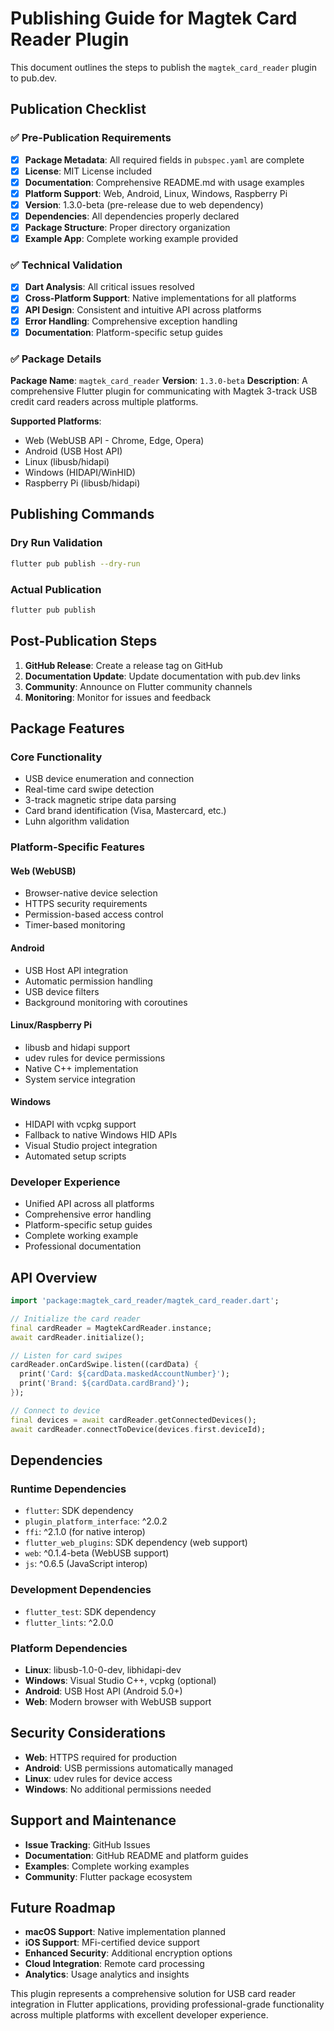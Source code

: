 # Publishing Guide for Magtek Card Reader Plugin

This document outlines the steps to publish the `magtek_card_reader` plugin to pub.dev.

## Publication Checklist

### ✅ Pre-Publication Requirements

- [x] **Package Metadata**: All required fields in `pubspec.yaml` are complete
- [x] **License**: MIT License included
- [x] **Documentation**: Comprehensive README.md with usage examples
- [x] **Platform Support**: Web, Android, Linux, Windows, Raspberry Pi
- [x] **Version**: 1.3.0-beta (pre-release due to web dependency)
- [x] **Dependencies**: All dependencies properly declared
- [x] **Package Structure**: Proper directory organization
- [x] **Example App**: Complete working example provided

### ✅ Technical Validation

- [x] **Dart Analysis**: All critical issues resolved
- [x] **Cross-Platform Support**: Native implementations for all platforms
- [x] **API Design**: Consistent and intuitive API across platforms
- [x] **Error Handling**: Comprehensive exception handling
- [x] **Documentation**: Platform-specific setup guides

### ✅ Package Details

**Package Name**: `magtek_card_reader`
**Version**: `1.3.0-beta`
**Description**: A comprehensive Flutter plugin for communicating with Magtek 3-track USB credit card readers across multiple platforms.

**Supported Platforms**:
- Web (WebUSB API - Chrome, Edge, Opera)
- Android (USB Host API)
- Linux (libusb/hidapi)
- Windows (HIDAPI/WinHID)
- Raspberry Pi (libusb/hidapi)

## Publishing Commands

### Dry Run Validation
```bash
flutter pub publish --dry-run
```

### Actual Publication
```bash
flutter pub publish
```

## Post-Publication Steps

1. **GitHub Release**: Create a release tag on GitHub
2. **Documentation Update**: Update documentation with pub.dev links
3. **Community**: Announce on Flutter community channels
4. **Monitoring**: Monitor for issues and feedback

## Package Features

### Core Functionality
- USB device enumeration and connection
- Real-time card swipe detection
- 3-track magnetic stripe data parsing
- Card brand identification (Visa, Mastercard, etc.)
- Luhn algorithm validation

### Platform-Specific Features

#### Web (WebUSB)
- Browser-native device selection
- HTTPS security requirements
- Permission-based access control
- Timer-based monitoring

#### Android
- USB Host API integration
- Automatic permission handling
- USB device filters
- Background monitoring with coroutines

#### Linux/Raspberry Pi
- libusb and hidapi support
- udev rules for device permissions
- Native C++ implementation
- System service integration

#### Windows
- HIDAPI with vcpkg support
- Fallback to native Windows HID APIs
- Visual Studio project integration
- Automated setup scripts

### Developer Experience
- Unified API across all platforms
- Comprehensive error handling
- Platform-specific setup guides
- Complete working example
- Professional documentation

## API Overview

```dart
import 'package:magtek_card_reader/magtek_card_reader.dart';

// Initialize the card reader
final cardReader = MagtekCardReader.instance;
await cardReader.initialize();

// Listen for card swipes
cardReader.onCardSwipe.listen((cardData) {
  print('Card: ${cardData.maskedAccountNumber}');
  print('Brand: ${cardData.cardBrand}');
});

// Connect to device
final devices = await cardReader.getConnectedDevices();
await cardReader.connectToDevice(devices.first.deviceId);
```

## Dependencies

### Runtime Dependencies
- `flutter`: SDK dependency
- `plugin_platform_interface`: ^2.0.2
- `ffi`: ^2.1.0 (for native interop)
- `flutter_web_plugins`: SDK dependency (web support)
- `web`: ^0.1.4-beta (WebUSB support)
- `js`: ^0.6.5 (JavaScript interop)

### Development Dependencies
- `flutter_test`: SDK dependency
- `flutter_lints`: ^2.0.0

### Platform Dependencies
- **Linux**: libusb-1.0-0-dev, libhidapi-dev
- **Windows**: Visual Studio C++, vcpkg (optional)
- **Android**: USB Host API (Android 5.0+)
- **Web**: Modern browser with WebUSB support

## Security Considerations

- **Web**: HTTPS required for production
- **Android**: USB permissions automatically managed
- **Linux**: udev rules for device access
- **Windows**: No additional permissions needed

## Support and Maintenance

- **Issue Tracking**: GitHub Issues
- **Documentation**: GitHub README and platform guides
- **Examples**: Complete working examples
- **Community**: Flutter package ecosystem

## Future Roadmap

- **macOS Support**: Native implementation planned
- **iOS Support**: MFi-certified device support
- **Enhanced Security**: Additional encryption options
- **Cloud Integration**: Remote card processing
- **Analytics**: Usage analytics and insights

This plugin represents a comprehensive solution for USB card reader integration in Flutter applications, providing professional-grade functionality across multiple platforms with excellent developer experience.
